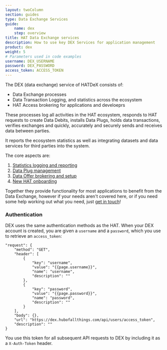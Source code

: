 ```yaml
---
layout: twoColumn
section: guides
type: Data Exchange Services
guide: 
    name: dex
    step: overview
title: HAT Data Exchange services
description: How to use key DEX Services for application management
product: dex
weight: 5
# Parameters used in code examples
username: DEX_USERNAME
password: DEX_PASSWORD
access_token: ACCESS_TOKEN
---
```


The DEX (data exchange) service of HATDeX consists of:

- Data Exchange processes
- Data Transaction Logging, and statistics across the ecosystem
- HAT Access brokering for applications and develoeprs

These processes log all activities in the HAT ecosystem, responds to HAT requests to create Data Debits, installs Data Plugs, holds data transactions, verifies exchanges and quickly, accurately and securely sends and receives data between parties.

It reports the ecosystem statistics as well as integrating datasets and data services for third parties into the system.

The core aspects are:

1. [Statistics logging and reporting](01-statistics.html)
2. [Data Plug management](02-dataplugs.html)
3. [Data Offer brokering and setup](03-offers.html)
4. [New HAT onboarding](04-accounts.html)

Together they provide functionality for most applications to benefit from the Data Exchange, however if your needs aren't covered here, or if you need some help working out what you need, just [get in touch](mailto:contact@hatdex.org)!

### Authentication

DEX uses the same authentication methods as the HAT. When your DEX account is created, you are given a `username` and a `password`, which you use to retrieve an `access_token`:

```postman
"request": {
	"method": "GET",
	"header": [
		{
			"key": "username",
			"value": "{{page.username}}",
			"name": "username",
			"description": ""
		},
		{
			"key": "password",
			"value": "{{page.password}}",
			"name": "password",
			"description": ""
		}
	],
	"body": {},
	"url": "https://dex.hubofallthings.com/api/users/access_token",
	"description": ""
}
```

You use this token for all subsequent API requests to DEX by including it as a `X-Auth-Token` header.
